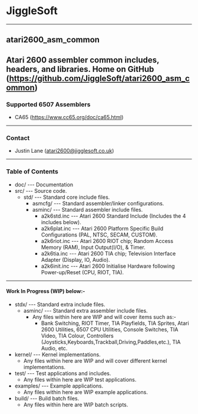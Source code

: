 # JiggleSoft
---
## atari2600_asm_common
Atari 2600 assembler common includes, headers, and libraries.
Home on GitHub (https://github.com/JiggleSoft/atari2600_asm_common)
---
### Supported 6507 Assemblers
 * CA65 (https://www.cc65.org/doc/ca65.html)
---
### Contact
 * Justin Lane (atari2600@jigglesoft.co.uk)
---
### Table of Contents
 * doc/ --- Documentation
 * src/ --- Source code.
   * std/ --- Standard core include files.
     * asmcfg/ --- Standard assembler/linker configurations.
     * asminc/ --- Standard assembler include files.
       * a2k6std.inc --- Atari 2600 Standard Include (Includes the 4 includes below).
       * a2k6plat.inc --- Atari 2600 Platform Specific Build Configurations (PAL, NTSC, SECAM, CUSTOM).
       * a2k6riot.inc --- Atari 2600 RIOT chip; Random Access Memory (RAM), Input Output(I/O), & Timer.
       * a2k6tia.inc --- Atari 2600 TIA chip; Television Interface Adapter (Display, IO, Audio).
       * a2k6init.inc --- Atari 2600 Initialise Hardware following Power-up/Reset (CPU, RIOT, TIA).
---
#### Work In Progress (WIP) below:-
   * stdx/ --- Standard extra include files.
     * asminc/ --- Standard extra assembler include files.
       * Any files within here are WIP and will cover items such as:-
         * Bank Switching, RIOT Timer, TIA Playfields, TIA Sprites, Atari 2600 Utilities, 6507 CPU Utilities, Console Switches, TIA Video, TIA Colour, Controllers (Joysticks,Keyboards,Trackball,Driving,Paddles,etc.), TIA Audio, etc.
   * kernel/ --- Kernel implementations.
     * Any files within here are WIP and will cover different kernel implementations.
   * test/ --- Test applications and includes.
     * Any files within here are WIP test applications.
 * examples/ --- Example applications.
     * Any files within here are WIP example applications.
 * build/ --- Build batch files.
   * Any files within here are WIP batch scripts.
